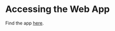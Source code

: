 # Accessing the Web App
Find the app [here](https://ready-set-care-careshare-survey-app-ij4uqt.streamlit.app/).
